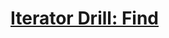 # [Iterator Drill: Find](https://learn.co/tracks/online-software-engineering-structured/front-end-web-programming/formalizing-js-data-types-comparisons-conditionals/iterators-drill-find-lab)

